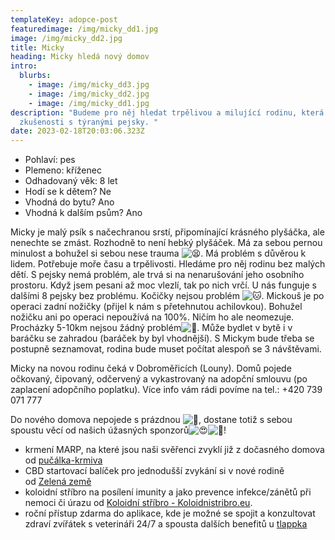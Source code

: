 ```yaml
---
templateKey: adopce-post
featuredimage: /img/micky_dd1.jpg
image: /img/micky_dd2.jpg
title: Micky
heading: Micky hledá nový domov
intro:
  blurbs:
    - image: /img/micky_dd3.jpg
    - image: /img/micky_dd2.jpg
    - image: /img/micky_dd1.jpg
description: "Budeme pro něj hledat trpělivou a milující rodinu, která má
  zkušenosti s týranými pejsky. "
date: 2023-02-18T20:03:06.323Z
---
```

* Pohlaví: pes
* Plemeno: kříženec
* Odhadovaný věk: 8 let
* Hodí se k dětem? Ne
* Vhodná do bytu? Ano
* Vhodná k dalším psům? Ano

Micky je malý psík s načechranou srstí, připomínající krásného plyšáčka, ale nenechte se zmást. Rozhodně to není hebký plyšáček. Má za sebou pernou minulost a bohužel si sebou nese trauma ![😫](https://static.xx.fbcdn.net/images/emoji.php/v9/t3e/1/16/1f62b.png). Má problém s důvěrou k lidem. Potřebuje moře času a trpělivosti. Hledáme pro něj rodinu bez malých dětí. S pejsky nemá problém, ale trvá si na nenarušování jeho osobního prostoru. Když jsem pesani až moc vlezlí, tak po nich vrčí. U nás funguje s dalšími 8 pejsky bez problému. Kočičky nejsou problém ![🐱](https://static.xx.fbcdn.net/images/emoji.php/v9/taa/1/16/1f431.png). Mickouš je po operaci zadní nožičky (přijel k nám s přetehnutou achilovkou). Bohužel nožičku ani po operaci nepoužívá na 100%. Ničím ho ale neomezuje. Procházky 5-10km nejsou žádný problém![🥰](https://static.xx.fbcdn.net/images/emoji.php/v9/tea/1/16/1f970.png). Může bydlet v bytě i v baráčku se zahradou (baráček by byl vhodnější). S Mickym bude třeba se postupně seznamovat, rodina bude muset počítat alespoň se 3 návštěvami. 

Micky na novou rodinu čeká v Dobroměřicích (Louny). Domů pojede očkovaný, čipovaný, odčervený a vykastrovaný n﻿a adopční smlouvu (po zaplacení adopčního poplatku). Více info vám rádi povíme na tel.: +420 739 071 777

Do nového domova nepojede s prázdnou ![🤩](https://static.xx.fbcdn.net/images/emoji.php/v9/t58/1/16/1f929.png), dostane totiž s sebou spoustu věcí od našich úžasných sponzorů![😍](https://static.xx.fbcdn.net/images/emoji.php/v9/t2/1/16/1f60d.png)![🥳](https://static.xx.fbcdn.net/images/emoji.php/v9/t6d/1/16/1f973.png)!

* krmení MARP, na které jsou naši svěřenci zvyklí již z dočasného domova od [pučálka-krmiva](https://www.krmiva-pucalka.cz/)
* CBD startovací balíček pro jednodušší zvykání si v nové rodině od [Zelená země](https://www.zelenazeme.cz/)
* koloidní stříbro na posílení imunity a jako prevence infekce/zánětů při nemoci či úrazu od [Koloidní stříbro - Koloidnistribro.eu](https://koloidnistribro.eu/).
* roční přístup zdarma do aplikace, kde je možné se spojit a konzultovat zdraví zvířátek s veterináři 24/7 a spousta dalších benefitů u [tlappka](https://www.tlappka.cz/)